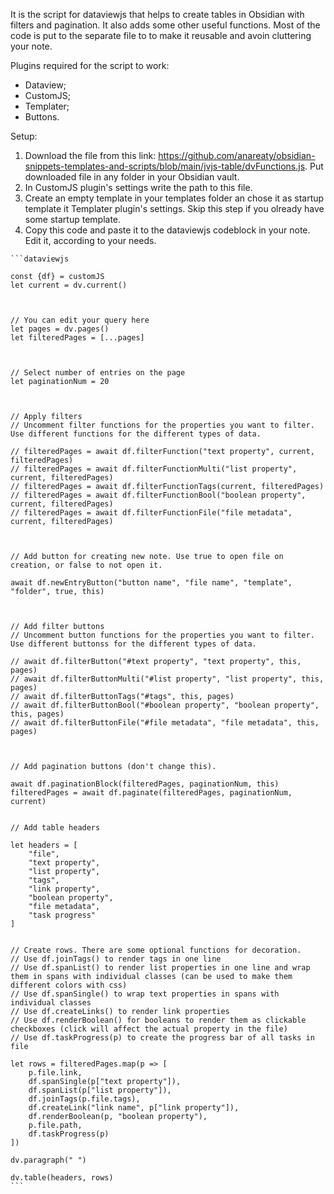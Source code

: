 It is the script for dataviewjs that helps to create tables in Obsidian with filters and pagination. It also adds some other useful functions. Most of the code is put to the separate file to to make it reusable and avoin cluttering your note.

Plugins required for the script to work:

- Dataview;
- CustomJS;
- Templater;
- Buttons.

Setup:

1. Download the file from this link: https://github.com/anareaty/obsidian-snippets-templates-and-scripts/blob/main/jvjs-table/dvFunctions.js. Put downloaded file in any folder in your Obsidian vault.
2. In CustomJS plugin's settings write the path to this file.
3. Create an empty template in your templates folder an chose it as startup template it Templater plugin's settings. Skip this step if you olready have some startup template.
4. Copy this code and paste it to the dataviewjs codeblock in your note. Edit it, according to your needs.

````
```dataviewjs

const {df} = customJS
let current = dv.current()



// You can edit your query here
let pages = dv.pages()
let filteredPages = [...pages]



// Select number of entries on the page
let paginationNum = 20



// Apply filters
// Uncomment filter functions for the properties you want to filter. Use different functions for the different types of data.

// filteredPages = await df.filterFunction("text property", current, filteredPages)
// filteredPages = await df.filterFunctionMulti("list property", current, filteredPages)
// filteredPages = await df.filterFunctionTags(current, filteredPages)
// filteredPages = await df.filterFunctionBool("boolean property", current, filteredPages)
// filteredPages = await df.filterFunctionFile("file metadata", current, filteredPages)



// Add button for creating new note. Use true to open file on creation, or false to not open it.

await df.newEntryButton("button name", "file name", "template", "folder", true, this)



// Add filter buttons
// Uncomment button functions for the properties you want to filter. Use different buttonss for the different types of data.

// await df.filterButton("#text property", "text property", this, pages)
// await df.filterButtonMulti("#list property", "list property", this, pages)
// await df.filterButtonTags("#tags", this, pages)
// await df.filterButtonBool("#boolean property", "boolean property", this, pages)
// await df.filterButtonFile("#file metadata", "file metadata", this, pages)



// Add pagination buttons (don't change this).

await df.paginationBlock(filteredPages, paginationNum, this)
filteredPages = await df.paginate(filteredPages, paginationNum, current)


// Add table headers

let headers = [ 
    "file",
    "text property",
    "list property",
    "tags",
    "link property",
    "boolean property",
    "file metadata",
    "task progress"
]


// Create rows. There are some optional functions for decoration.
// Use df.joinTags() to render tags in one line
// Use df.spanList() to render list properties in one line and wrap them in spans with individual classes (can be used to make them different colors with css)
// Use df.spanSingle() to wrap text properties in spans with individual classes
// Use df.createLinks() to render link properties
// Use df.renderBoolean() for booleans to render them as clickable checkboxes (click will affect the actual property in the file)
// Use df.taskProgress(p) to create the progress bar of all tasks in file

let rows = filteredPages.map(p => [
	p.file.link, 
	df.spanSingle(p["text property"]),
	df.spanList(p["list property"]),
	df.joinTags(p.file.tags),
	df.createLink("link name", p["link property"]),
	df.renderBoolean(p, "boolean property"),
	p.file.path,
	df.taskProgress(p)
])

dv.paragraph(" ")

dv.table(headers, rows)
```
````